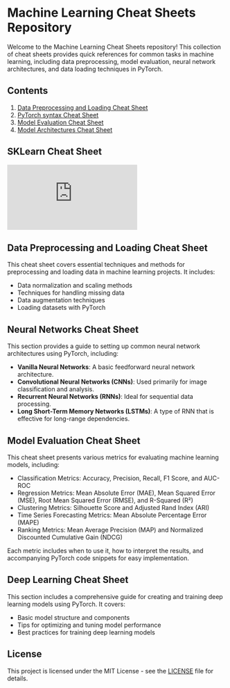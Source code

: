 # Machine Learning Cheat Sheets Repository

Welcome to the Machine Learning Cheat Sheets repository! This collection of cheat sheets provides quick references for common tasks in machine learning, including data preprocessing, model evaluation, neural network architectures, and data loading techniques in PyTorch.

## Contents

1. [Data Preprocessing and Loading Cheat Sheet](./data_processing_cheat_sheet.md)
2. [PyTorch syntax Cheat Sheet](./pytorch_cheat_sheet.md)
3. [Model Evaluation Cheat Sheet](./eval_cheat_sheet.md)
4. [Model Architectures Cheat Sheet](./architectures_cheat_sheet.md)

## SKLearn Cheat Sheet

![Choosing the right algorithm (sklearn)](https://scikit-learn.org/stable/machine_learning_map.html)

## Data Preprocessing and Loading Cheat Sheet

This cheat sheet covers essential techniques and methods for preprocessing and loading data in machine learning projects. It includes:

- Data normalization and scaling methods
- Techniques for handling missing data
- Data augmentation techniques
- Loading datasets with PyTorch

## Neural Networks Cheat Sheet

This section provides a guide to setting up common neural network architectures using PyTorch, including:

- **Vanilla Neural Networks**: A basic feedforward neural network architecture.
- **Convolutional Neural Networks (CNNs)**: Used primarily for image classification and analysis.
- **Recurrent Neural Networks (RNNs)**: Ideal for sequential data processing.
- **Long Short-Term Memory Networks (LSTMs)**: A type of RNN that is effective for long-range dependencies.

## Model Evaluation Cheat Sheet

This cheat sheet presents various metrics for evaluating machine learning models, including:

- Classification Metrics: Accuracy, Precision, Recall, F1 Score, and AUC-ROC
- Regression Metrics: Mean Absolute Error (MAE), Mean Squared Error (MSE), Root Mean Squared Error (RMSE), and R-Squared (R²)
- Clustering Metrics: Silhouette Score and Adjusted Rand Index (ARI)
- Time Series Forecasting Metrics: Mean Absolute Percentage Error (MAPE)
- Ranking Metrics: Mean Average Precision (MAP) and Normalized Discounted Cumulative Gain (NDCG)

Each metric includes when to use it, how to interpret the results, and accompanying PyTorch code snippets for easy implementation.

## Deep Learning Cheat Sheet

This section includes a comprehensive guide for creating and training deep learning models using PyTorch. It covers:

- Basic model structure and components
- Tips for optimizing and tuning model performance
- Best practices for training deep learning models

## License

This project is licensed under the MIT License - see the [LICENSE](LICENSE) file for details.
